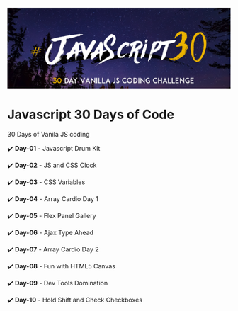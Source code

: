 ![alt text](https://github.com/prateekguptaiiitk/Javascript-30-Days-of-Code/blob/master/assets/JS3-social-share.png)

# Javascript 30 Days of Code
30 Days of Vanila JS coding

:heavy_check_mark: **Day-01** - <a href="https://github.com/prateekguptaiiitk/Javascript-30-Days-of-Code/tree/master/01-Javascript%20Drum%20Kit" style="text-decoration: none">Javascript Drum Kit</a>

:heavy_check_mark: **Day-02** - <a href="https://github.com/prateekguptaiiitk/Javascript-30-Days-of-Code/tree/master/02-JS%20and%20CSS%20Clock" style="text-decoration: none">JS and CSS Clock</a>

:heavy_check_mark: **Day-03** - <a href="https://github.com/prateekguptaiiitk/Javascript-30-Days-of-Code/tree/master/03-CSS%20Variables" style="text-decoration: none">CSS Variables</a>

:heavy_check_mark: **Day-04** - <a href="https://github.com/prateekguptaiiitk/Javascript-30-Days-of-Code/tree/master/04-Array%20Cardio%20Day%201" style="text-decoration: none">Array Cardio Day 1</a>

:heavy_check_mark: **Day-05** - <a href="https://github.com/prateekguptaiiitk/Javascript-30-Days-of-Code/tree/master/05-Flex%20Panel%20Gallery" style="text-decoration: none">Flex Panel Gallery</a>

:heavy_check_mark: **Day-06** - <a href="https://github.com/prateekguptaiiitk/Javascript-30-Days-of-Code/tree/master/06-Ajax%20Type%20Ahead" style="text-decoration: none">Ajax Type Ahead</a>

:heavy_check_mark: **Day-07** - <a href="https://github.com/prateekguptaiiitk/Javascript-30-Days-of-Code/tree/master/07-Array%20Cardio%20Day%202" style="text-decoration: none">Array Cardio Day 2</a>

:heavy_check_mark: **Day-08** - <a href="https://github.com/prateekguptaiiitk/Javascript-30-Days-of-Code/tree/master/08-Fun%20with%20HTML5%20Canvas" style="text-decoration: none">Fun with HTML5 Canvas</a>

:heavy_check_mark: **Day-09** - <a href="https://github.com/prateekguptaiiitk/Javascript-30-Days-of-Code/tree/master/09-Dev%20Tools%20Domination" style="text-decoration: none">Dev Tools Domination</a>

:heavy_check_mark: **Day-10** - <a href="https://github.com/prateekguptaiiitk/Javascript-30-Days-of-Code/tree/master/10-Hold%20Shift%20and%20Check%20Checkboxes" style="text-decoration: none">Hold Shift and Check Checkboxes</a>
